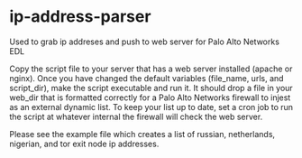 # ip-address-parser
Used to grab ip addreses and push to web server for Palo Alto Networks EDL

Copy the script file to your server that has a web server installed (apache or nginx). Once you have changed the default variables (file_name, urls, and script_dir), make the script executable and run it. It should drop a file in your web_dir that is formatted correctly for a Palo Alto Networks firewall to injest as an external dynamic list. To keep your list up to date, set a cron job to run the script at whatever internal the firewall will check the web server.

Please see the example file which creates a list of russian, netherlands, nigerian, and tor exit node ip addresses. 
